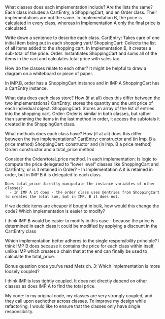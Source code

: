 What classes does each implementation include? Are the lists the same?
  Each class includes a CartEntry, a ShoppingCart, and an Order class. Their implementations are not the same. In Implementation B, the price is calculated in every class, whereas in Implementation A only the final price is calculated. 

Write down a sentence to describe each class.
  CartEntry: Takes care of one initial item being put in each shopping vart/ 
  ShoppingCart: Collects the list of all items added to the shopping cart. In Implementation B, it creates a sub-total of the price.
  Order: Instantiates ShoppingCart and sums all of the items in the cart and calculates total price with sales tax.


How do the classes relate to each other? It might be helpful to draw a diagram on a whiteboard or piece of paper.

In IMP.B, order has a ShoppingCart instance and in IMP.A ShoppingCart has a CartEntry instance.



What data does each class store? How (if at all) does this differ between the two implementations?
  CartEntry: stores the quantity and the unit price of each individual object. 
  ShoppingCart: Stores an array of the list of entries into the shopping cart. 
  Order: Order is similar in both classes, but rather than summing the items in the last method in order, it access the subtotals it created in the ShoppingCart class.

What methods does each class have? How (if at all) does this differ between the two implementations?
  CartEntry: constructor and (in Imp. B a price method)
  ShoppingCart: constructor and (in Imp. B a price method)
  Order: constructor and a total_price method

Consider the Order#total_price method. In each implementation:
    Is logic to compute the price delegated to "lower level" classes like ShoppingCart and CartEntry, or is it retained in Order?
      - In Implementation A it is retained in order, but in IMP B it is delegated to each class. 
    
    Does total_price directly manipulate the instance variables of other classes?
      - In IMP A it does - the order class uses @entries from ShoppingCart to creates the total sum, but in IMP. B it does not.

If we decide items are cheaper if bought in bulk, how would this change the code? Which implementation is easier to modify?

I think IMP B would be easier to modify in this case - because the price is determined in each class it could be modified by applying a discount in the CartEntry class

Which implementation better adheres to the single responsibility principle? 
I think IMP B does because it contains the price for each class within itself, unlike IMP which creates a chain that at the end can finally be used to calculate the total_price.

Bonus question once you've read Metz ch. 3: Which implementation is more loosely coupled?

I think IMP is less tightly coupled. It does not directly depend on other classes as does IMP A to find the total price.


My code: In my original code, my classes are very strongly coupled, and they call upon eachother across classes. To improve my design while refactoring, I would like to ensure that the classes only have single responsibility. 